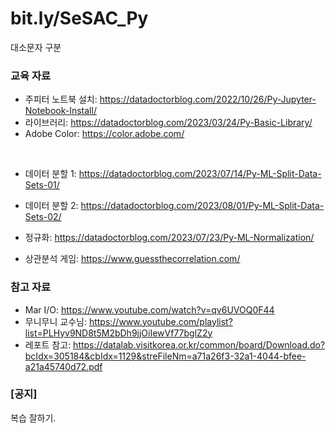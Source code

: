 # bit.ly/SeSAC_Py
대소문자 구분

### 교육 자료
* 주피터 노트북 설치: https://datadoctorblog.com/2022/10/26/Py-Jupyter-Notebook-Install/
* 라이브러리: https://datadoctorblog.com/2023/03/24/Py-Basic-Library/
* Adobe Color: https://color.adobe.com/
<br>

* 데이터 분할 1: https://datadoctorblog.com/2023/07/14/Py-ML-Split-Data-Sets-01/
* 데이터 분할 2: https://datadoctorblog.com/2023/08/01/Py-ML-Split-Data-Sets-02/
* 정규화: https://datadoctorblog.com/2023/07/23/Py-ML-Normalization/

* 상관분석 게임: https://www.guessthecorrelation.com/


### 참고 자료
* Mar I/O: https://www.youtube.com/watch?v=qv6UVOQ0F44
* 무니무니 교수님: https://www.youtube.com/playlist?list=PLHyv9ND8t5M2bDh9jjOiIewVf77bglZ2y  
* 레포트 참고: https://datalab.visitkorea.or.kr/common/board/Download.do?bcIdx=305184&cbIdx=1129&streFileNm=a71a26f3-32a1-4044-bfee-a21a45740d72.pdf


### \[공지\] 
복습 잘하기.

